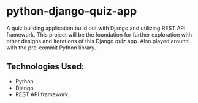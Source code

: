 # python-django-quiz-app
A quiz building application build out with Django and utilizing REST API framework.
This project will be the foundation for further exploration with other designs and iterations of this Django quiz app. Also played around with the pre-commit Python library.

## Technologies Used:
* Python
* Django
* REST API framework
